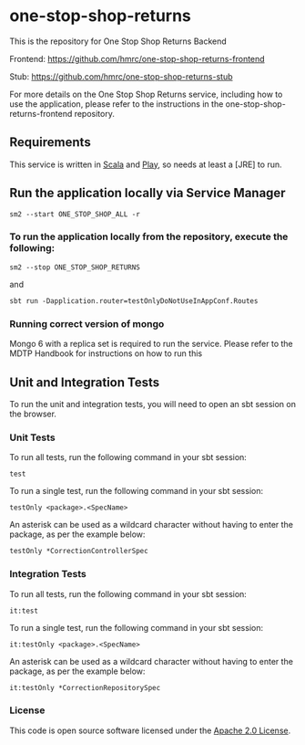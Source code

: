 
# one-stop-shop-returns

This is the repository for One Stop Shop Returns Backend

Frontend: https://github.com/hmrc/one-stop-shop-returns-frontend

Stub: https://github.com/hmrc/one-stop-shop-returns-stub

For more details on the One Stop Shop Returns service, including how to use the application, please refer
to the instructions in the one-stop-shop-returns-frontend repository.

Requirements
------------

This service is written in [Scala](http://www.scala-lang.org/) and [Play](http://playframework.com/), so needs at least a [JRE] to run.

## Run the application locally via Service Manager

```
sm2 --start ONE_STOP_SHOP_ALL -r
```

### To run the application locally from the repository, execute the following:
```
sm2 --stop ONE_STOP_SHOP_RETURNS
```
and 
```
sbt run -Dapplication.router=testOnlyDoNotUseInAppConf.Routes
```

### Running correct version of mongo
Mongo 6 with a replica set is required to run the service. Please refer to the MDTP Handbook for instructions on how to run this


Unit and Integration Tests
------------

To run the unit and integration tests, you will need to open an sbt session on the browser.

### Unit Tests

To run all tests, run the following command in your sbt session:
```
test
```

To run a single test, run the following command in your sbt session:
```
testOnly <package>.<SpecName>
```

An asterisk can be used as a wildcard character without having to enter the package, as per the example below:
```
testOnly *CorrectionControllerSpec
```

### Integration Tests

To run all tests, run the following command in your sbt session:
```
it:test
```

To run a single test, run the following command in your sbt session:
```
it:testOnly <package>.<SpecName>
```

An asterisk can be used as a wildcard character without having to enter the package, as per the example below:
```
it:testOnly *CorrectionRepositorySpec
```

### License

This code is open source software licensed under the [Apache 2.0 License]("http://www.apache.org/licenses/LICENSE-2.0.html").
